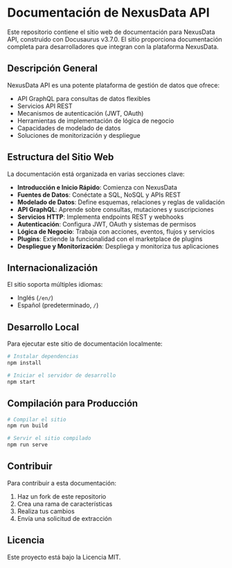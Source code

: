 # Documentación de NexusData API

Este repositorio contiene el sitio web de documentación para NexusData API, construido con Docusaurus v3.7.0. El sitio proporciona documentación completa para desarrolladores que integran con la plataforma NexusData.

## Descripción General

NexusData API es una potente plataforma de gestión de datos que ofrece:

- API GraphQL para consultas de datos flexibles
- Servicios API REST
- Mecanismos de autenticación (JWT, OAuth)
- Herramientas de implementación de lógica de negocio
- Capacidades de modelado de datos
- Soluciones de monitorización y despliegue

## Estructura del Sitio Web

La documentación está organizada en varias secciones clave:

- **Introducción e Inicio Rápido**: Comienza con NexusData
- **Fuentes de Datos**: Conéctate a SQL, NoSQL y APIs REST
- **Modelado de Datos**: Define esquemas, relaciones y reglas de validación
- **API GraphQL**: Aprende sobre consultas, mutaciones y suscripciones
- **Servicios HTTP**: Implementa endpoints REST y webhooks
- **Autenticación**: Configura JWT, OAuth y sistemas de permisos
- **Lógica de Negocio**: Trabaja con acciones, eventos, flujos y servicios
- **Plugins**: Extiende la funcionalidad con el marketplace de plugins
- **Despliegue y Monitorización**: Despliega y monitoriza tus aplicaciones

## Internacionalización

El sitio soporta múltiples idiomas:
- Inglés (`/en/`)
- Español (predeterminado, `/`)

## Desarrollo Local

Para ejecutar este sitio de documentación localmente:

```bash
# Instalar dependencias
npm install

# Iniciar el servidor de desarrollo
npm start
```
## Compilación para Producción
```bash
# Compilar el sitio
npm run build

# Servir el sitio compilado
npm run serve
 ```

## Contribuir
Para contribuir a esta documentación:

1. Haz un fork de este repositorio
2. Crea una rama de características
3. Realiza tus cambios
4. Envía una solicitud de extracción
## Licencia
Este proyecto está bajo la Licencia MIT.
